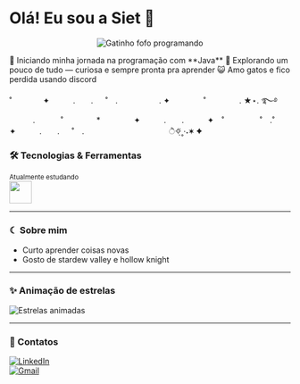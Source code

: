 # Olá! Eu sou a Siet 👋

<p align="center">
  <img src="https://media0.giphy.com/media/v1.Y2lkPTc5MGI3NjExaWFlbTZtMzk0Y3V0d2NoNTU5NG01cnZ4d2tueWZqbXp0YWQ0bXBvayZlcD12MV9pbnRlcm5hbF9naWZfYnlfaWQmY3Q9cw/K7o9FdCoDnwEo/giphy.gif" alt="Gatinho fofo programando">
</p>
🚀 Iniciando minha jornada na programação com **Java**  
🎯 Explorando um pouco de tudo — curiosa e sempre pronta pra aprender  
😺 Amo gatos e fico perdida usando discord

˚　　　　✦　　　.　　. 　 ˚　.　　　　　 . ✦　　　 　˚　　　　 . ★⋆. ࿐࿔ 
　　　.   　　˚　　 　　*　　 　　✦　　　.　　.　　　✦　˚ 　　　　 ˚　.˚　　　　✦　　　.　　. 　 ˚　.　　　　 　　 　　　　        ੈ✧̣̇˳·˖✶   ✦　　

### 🛠 Tecnologias & Ferramentas
<sub>Atualmente estudando</sub><br>
<img src="https://cdn.jsdelivr.net/gh/devicons/devicon/icons/java/java-original.svg" width="40" height="40"/>

---

### ☾ Sobre mim 
- Curto aprender coisas novas
- Gosto de stardew valley e hollow knight

---

### ✨ Animação de estrelas
![Estrelas animadas](https://github.com/ryo-ma/github-profile-trophy)



---

### 🔗 Contatos
[![LinkedIn](https://img.shields.io/badge/-LinkedIn-%230077B5?style=for-the-badge&logo=linkedin&logoColor=white)](www.linkedin.com/in/társis-souza-182a5419a)  
[![Gmail](https://img.shields.io/badge/-Gmail-D14836?style=for-the-badge&logo=gmail&logoColor=white)](mailto:Sietsiet77@gmail.com)
